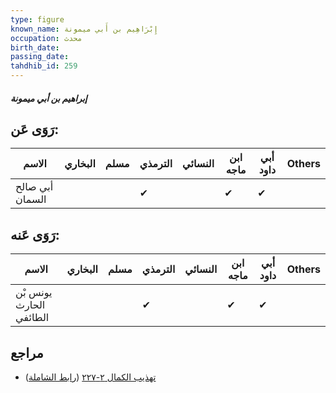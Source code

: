 ```yaml
---
type: figure
known_name: إِبْرَاهِيم بن أَبي ميمونة
occupation: محدث
birth_date:
passing_date:
tahdhib_id: 259
---
```

##### إبراهيم بن أبي ميمونة

## رَوَى عَن:
| الاسم           | البخاري | مسلم | الترمذي | النسائي | ابن ماجه | أبي داود | Others |
| --------------- | ------- | ---- | ------- | ------- | -------- | -------- | ------ |
| أبي صالح السمان |         |      | ✔       |         | ✔        | ✔        |        |
## رَوَى عَنه:
| الاسم                   | البخاري | مسلم | الترمذي | النسائي | ابن ماجه | أبي داود | Others |
| ----------------------- | ------- | ---- | ------- | ------- | -------- | -------- | ------ |
| يونس بْن الحارث الطائفي |         |      | ✔       |         | ✔        | ✔        |        |
## مراجع
- [تهذيب الكمال ٢-٢٢٧](obsidian://open?vault=Tahdhib-al-Kamal&file=Figures/٢٥٩-إبراهيم%20بن%20أبي%20ميمونة) ([رابط الشاملة](https://shamela.ws/book/3722/708))